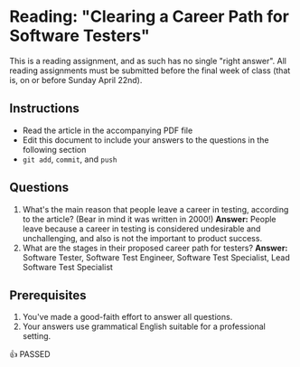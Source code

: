 Reading: "Clearing a Career Path for Software Testers"
=====================================================

This is a reading assignment, and as such has no single "right answer". All reading assignments must be submitted before the final week of class (that is, on or before Sunday April 22nd).

Instructions
------------

* Read the article in the accompanying PDF file
* Edit this document to include your answers to the questions in the following section
* `git add`, `commit`, and `push`

Questions
---------

1. What's the main reason that people leave a career in testing, according to the article? (Bear in mind it was written in 2000!) **Answer:** People leave because a career in testing is considered undesirable and unchallenging, and also is not the important to product success.
1. What are the stages in their proposed career path for testers? **Answer:** Software Tester, Software Test Engineer, Software Test Specialist, Lead Software Test Specialist

Prerequisites
-------------

1. You've made a good-faith effort to answer all questions.
1. Your answers use grammatical English suitable for a professional setting.

:+1: PASSED
